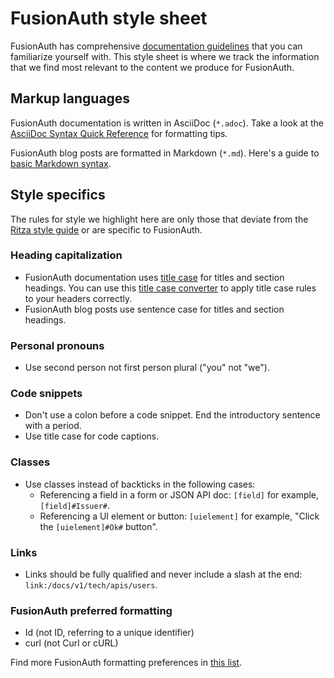 # FusionAuth style sheet

FusionAuth has comprehensive [documentation guidelines](https://github.com/FusionAuth/fusionauth-site/blob/master/DocsDevREADME.md) that you can familiarize yourself with. This style sheet is where we track the information that we find most relevant to the content we produce for FusionAuth.

## Markup languages

FusionAuth documentation is written in AsciiDoc (`*.adoc`). Take a look at the [AsciiDoc Syntax Quick Reference](https://docs.asciidoctor.org/asciidoc/latest/syntax-quick-reference/) for formatting tips.

FusionAuth blog posts are formatted in Markdown (`*.md`). Here's a guide to [basic Markdown syntax](https://www.markdownguide.org/basic-syntax/).

## Style specifics

The rules for style we highlight here are only those that deviate from the [Ritza style guide](https://styleguide.ritza.co/grammar/grammar/) or are specific to FusionAuth.

### Heading capitalization

* FusionAuth documentation uses [title case](https://styleguide.ritza.co/grammar/grammar/#capitalization) for titles and section headings. You can use this [title case converter](https://titlecase.com) to apply title case rules to your headers correctly.
* FusionAuth blog posts use sentence case for titles and section headings.

### Personal pronouns

* Use second person not first person plural ("you" not "we").

### Code snippets

* Don't use a colon before a code snippet. End the introductory sentence with a period.
* Use title case for code captions.

### Classes

* Use classes instead of backticks in the following cases:
    * Referencing a field in a form or JSON API doc: `[field]` for example, `[field]#Issuer#`.
    * Referencing a UI element or button: `[uielement]` for example, "Click the `[uielement]#Ok#` button".

### Links

* Links should be fully qualified and never include a slash at the end: `link:/docs/v1/tech/apis/users`.

### FusionAuth preferred formatting

* Id (not ID, referring to a unique identifier)
* curl (not Curl or cURL)

Find more FusionAuth formatting preferences in [this list](https://github.com/FusionAuth/fusionauth-site/blob/master/DocsDevREADME.md#proper-names-and-other-verbiage).
